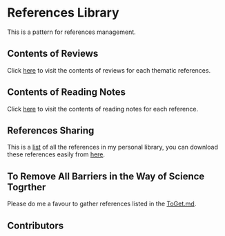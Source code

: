 # References Library
This is a pattern for references management.

## Contents of Reviews
Click [here](https://github.com/ShawnXiee/references_library/blob/master/review/contents.md) to visit the contents of reviews for each thematic references.

## Contents of Reading Notes
Click [here](https://github.com/ShawnXiee/references_library/blob/master/note/contents.md) to visit the contents of reading notes for each reference.

## References Sharing
This is a [list](https://github.com/ShawnXiee/references_library/blob/master/references/README.md) of all the references in my personal library, you can download these references easily from [here](https://github.com/ShawnXiee/references_library/tree/master/references).  

## To Remove All Barriers in the Way of Science Togrther
Please do me a favour to gather references listed in the [ToGet.md](https://github.com/ShawnXiee/references_library/blob/master/ToGet.md).

## Contributors
